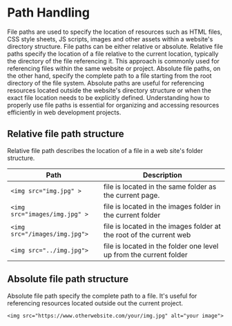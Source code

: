 # Path Handling

File paths are used to specify the location of resources such as HTML files, CSS style sheets, JS scripts, images and other assets within a website's directory structure. File paths can be either relative or absolute. Relative file paths specify the location of a file relative to the current location, typically the directory of the file referencing it. This approach is commonly used for referencing files within the same website or project. Absolute file paths, on the other hand, specify the complete path to a file starting from the root directory of the file system. Absolute paths are useful for referencing resources located outside the website's directory structure or when the exact file location needs to be explicitly defined. Understanding how to properly use file paths is essential for organizing and accessing resources efficiently in web development projects.


## Relative file path structure

Relative file path describes the location of a file in a web site's folder structure.


| Path                         | Description                                               |
| ---------------------------- | --------------------------------------------------------- |
| `<img src="img.jpg" >`         | file is located in the same folder as the current page.   |
| `<img src="images/img.jpg" >`  | file is located in the images folder in the current folder |
| `<img src="/images/img.jpg">`  | file is located in the images folder at the root of the current web |
| `<img src="../img.jpg">`	   | file is located in the folder one level up from the current folder |


## Absolute file path structure

Absolute file path specify the complete path to a file. It's useful for referencing resources located outside out the current project.

```
<img src="https://www.otherwebsite.com/your/img.jpg" alt="your image">
```
